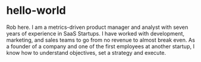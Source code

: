 # hello-world

Rob here. I am a metrics-driven product manager and analyst with seven years of experience in SaaS Startups. I have worked with development, marketing, and sales teams to go from no revenue to almost break even. As a founder of a company and one of the first employees at another startup, I know how to understand objectives, set a strategy and execute.
